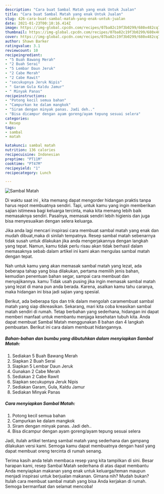 ```yaml
---
description: "Cara buat Sambal Matah yang enak Untuk Jualan"
title: "Cara buat Sambal Matah yang enak Untuk Jualan"
slug: 426-cara-buat-sambal-matah-yang-enak-untuk-jualan
date: 2021-01-23T00:10:16.414Z
image: https://img-global.cpcdn.com/recipes/07ba82c19f3b0299/680x482cq70/sambal-matah-foto-resep-utama.jpg
thumbnail: https://img-global.cpcdn.com/recipes/07ba82c19f3b0299/680x482cq70/sambal-matah-foto-resep-utama.jpg
cover: https://img-global.cpcdn.com/recipes/07ba82c19f3b0299/680x482cq70/sambal-matah-foto-resep-utama.jpg
author: Shawn Barker
ratingvalue: 3.1
reviewcount: 10
recipeingredient:
- "5 Buah Bawang Merah"
- "2 Buah Serai"
- "5 Lembar Daun Jeruk"
- "2 Cabe Merah"
- "2 Cabe Rawit"
- "secukupnya Jeruk Nipis"
- " Garam Gula Kaldu Jamur"
- " Minyak Panas"
recipeinstructions:
- "Potong kecil semua bahan"
- "Campurkan ke dalam mangkok"
- "Siram dengan minyak panas. Jadi deh.."
- "Bisa dicampur dengan ayam goreng/ayam tepung sesuai selera"
categories:
- Resep
tags:
- sambal
- matah

katakunci: sambal matah 
nutrition: 136 calories
recipecuisine: Indonesian
preptime: "PT11M"
cooktime: "PT47M"
recipeyield: "1"
recipecategory: Lunch

---
```



![Sambal Matah](https://img-global.cpcdn.com/recipes/07ba82c19f3b0299/680x482cq70/sambal-matah-foto-resep-utama.jpg)

Di waktu  saat ini , kita memang dapat mengorder hidangan praktis tanpa harus repot membuatnya sendiri. Tapi, untuk kamu yang ingin memberikan sajian istimewa bagi keluarga tercinta, maka kita memang lebih baik memasaknya sendiri. Pasalnya, memasak sendiri lebih higienis dan juga bisa menyesuaikan dengan selera keluarga.

Jika anda lagi mencari inspirasi cara membuat sambal matah yang enak dan mudah dibuat,maka di sinilah tempatnya. Resep sambal matah  sebenarnya tidak susah untuk dilakukan jika anda mengerjakannya dengan langkah yang tepat. Namun, kamu tidak perlu risau akan tidak berhasil dalam memasaknya 
sebab dalam artikel ini kami akan mengulas sambal matah dengan tepat.  



Nah untuk kamu yang akan memasak sambal matah yang lezat, ada beberapa tahap yang bisa dilakukan, pertama memilih jenis bahan, kemudian penentuan bahan segar, sampai cara membuat dan menyajikannya. kamu Tidak usah pusing jika ingin memasak sambal matah yang lezat di mana pun anda berada. Karena, asalkan kamu  tahu caranya, maka hidangan ini bisa jadi sajian yang spesial.

Berikut, ada beberapa tips dan trik dalam mengolah caramembuat sambal matah yang siap dikreasikan. Sekarang, mari kita coba kreasikan sambal matah sendiri di rumah. Tetap berbahan yang sederhana, hidangan ini dapat memberi manfaat untuk membantu menjaga kesehatan tubuh kita. Anda dapat membuat Sambal Matah menggunakan 8 bahan dan 4 langkah pembuatan. Berikut ini cara dalam membuat hidangannya.

<!--inarticleads1-->

##### Bahan-bahan dan bumbu yang dibutuhkan dalam menyiapkan Sambal Matah:

1. Sediakan 5 Buah Bawang Merah
1. Siapkan 2 Buah Serai
1. Siapkan 5 Lembar Daun Jeruk
1. Gunakan 2 Cabe Merah
1. Sediakan 2 Cabe Rawit
1. Siapkan secukupnya Jeruk Nipis
1. Sediakan  Garam, Gula, Kaldu Jamur
1. Sediakan  Minyak Panas




<!--inarticleads2-->

##### Cara menyiapkan Sambal Matah:

1. Potong kecil semua bahan
1. Campurkan ke dalam mangkok
1. Siram dengan minyak panas. Jadi deh..
1. Bisa dicampur dengan ayam goreng/ayam tepung sesuai selera




Jadi, itulah artikel tentang  sambal matah  yang sederhana dan gampang dilakukan versi kami. Semoga kamu dapat membuatnya dengan hasil yang dapat membuat oreng tercinta di rumah senang. 

Terima kasih anda telah membaca resep yang kita tampilkan di sini. Besar harapan kami, resep  Sambal Matah sederhana di atas dapat membantu Anda menyiapkan makanan yang enak untuk keluarga/teman maupun menjadi inspirasi untuk berjualan makanan. Gimana nih? Mudah bukan? Itulah cara membuat sambal matah yang bisa Anda kerjakan di rumah. Semoga bermanfaat dan selamat mencoba!

